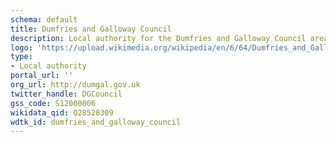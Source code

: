 ```yaml
---
schema: default
title: Dumfries and Galloway Council
description: Local authority for the Dumfries and Galloway Council area 
logo: 'https://upload.wikimedia.org/wikipedia/en/6/64/Dumfries_and_Galloway_Council.svg'
type:
- Local authority
portal_url: ''
org_url: http://dumgal.gov.uk
twitter_handle: DGCouncil
gss_code: S12000006
wikidata_qid: Q28528309
wdtk_id: dumfries_and_galloway_council
---
```

